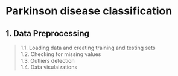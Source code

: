# Parkinson disease classification

## 1. Data Preprocessing
> 1.1. Loading data and creating training and testing sets <br /> 
> 1.2. Checking for missing values <br /> 
> 1.3. Outliers detection <br /> 
> 1.4. Data visulaizations <br /> 
